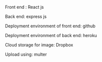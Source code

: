 Front end : React js

Back end: express js

Deployment environment of front end: github

Deployment environment of back end: heroku

Cloud storage for image: Dropbox

Upload using: multer

